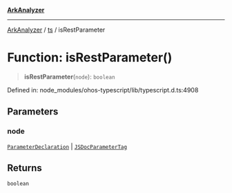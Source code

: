 [**ArkAnalyzer**](../../../../README.md)

***

[ArkAnalyzer](../../../../globals.md) / [ts](../README.md) / isRestParameter

# Function: isRestParameter()

> **isRestParameter**(`node`): `boolean`

Defined in: node\_modules/ohos-typescript/lib/typescript.d.ts:4908

## Parameters

### node

[`ParameterDeclaration`](../interfaces/ParameterDeclaration.md) | [`JSDocParameterTag`](../interfaces/JSDocParameterTag.md)

## Returns

`boolean`
